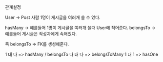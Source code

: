관계설정

User -> Post
 사람 1명이 게시글을 여러개 쓸 수 있다.


hasMany -> 예를들어 1명이 게시글을 여러개 쓸때 User에 적어준다.
belongsTo -> 예를들어 게시글은 작성자에게 속해있다.


즉
belongsTo => FK를 생성해준다.

1 대 다 => hasMany / belongsTo
다 대 다 => belongsToMany
1 대 1 => hasOne